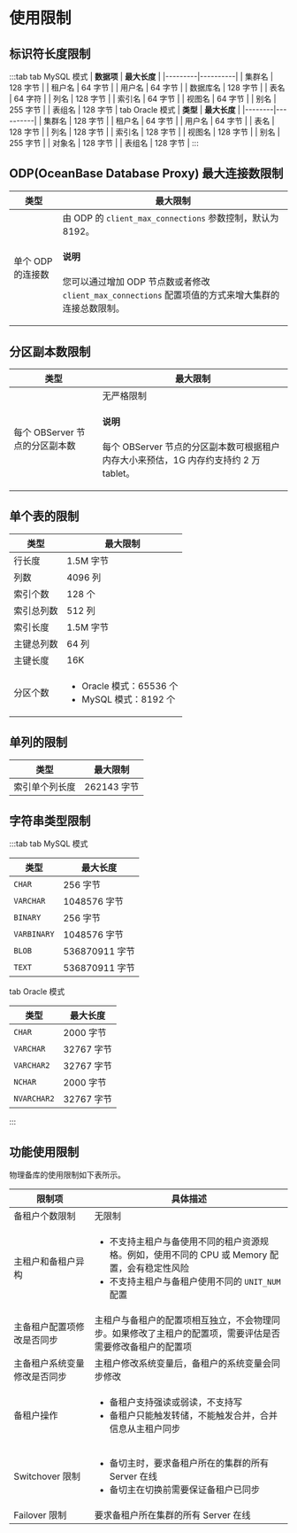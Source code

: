 # 使用限制

## 标识符长度限制

:::tab
tab MySQL 模式
  | **数据项** | **最大长度** |
  |---------|----------|
  | 集群名     | 128 字节   |
  | 租户名     | 64 字节    |
  | 用户名     | 64 字节    |
  | 数据库名    | 128 字节   |
  | 表名      | 64 字符    |
  | 列名      | 128 字节   |
  | 索引名     | 64 字节    |
  | 视图名     | 64 字节    |
  | 别名      | 255 字节   |
  | 表组名     | 128 字节   |
tab Oracle 模式
  | **类型** | **最大长度** |
  |--------|----------|
  | 集群名    | 128 字节   |
  | 租户名    | 64 字节    |
  | 用户名    | 64 字节    |
  | 表名     | 128 字节   |
  | 列名     | 128 字节   |
  | 索引名    | 128 字节   |
  | 视图名    | 128 字节   |
  | 别名     | 255 字节   |
  | 对象名    | 128 字节   |
  | 表组名    | 128 字节   |
:::

## ODP(OceanBase Database Proxy) 最大连接数限制

|       类型        |                     最大限制                      |
|-----------------|-------------------------------------------------------------------------------------------------------------------------------------------------------------------|
| 单个 ODP 的连接数 | 由 ODP 的 `client_max_connections` 参数控制，默认为 8192。 <main id="notice" type='explain'><h4>说明</h4><p>您可以通过增加 ODP 节点数或者修改 <code>client_max_connections</code> 配置项值的方式来增大集群的连接总数限制。</p></main>|

## 分区副本数限制

|         类型         |           最大限制            |
|--------------------|-------------------------------------------------------------------------------------|
| 每个 OBServer 节点的分区副本数 | 无严格限制 <main id="notice" type='explain'><h4>说明</h4><p>每个 OBServer 节点的分区副本数可根据租户内存大小来预估，1G 内存约支持约 2 万 tablet。</p></main> |

## 单个表的限制

|  类型   |   最大限制    |
|-------|--------------------|
| 行长度   | 1.5M 字节   |
| 列数    | 4096 列    |
| 索引个数  | 128 个     |
| 索引总列数 | 512 列     |
| 索引长度  | 1.5M 字节   |
| 主键总列数 | 64 列      |
| 主键长度  | 16K       |
| 分区个数  | <ul><li>Oracle 模式：65536 个</li> <li>MySQL 模式：8192 个</li></ul>    |

## 单列的限制

|   类型    |   最大限制    |
|---------|-----------|
| 索引单个列长度 | 262143 字节 |

## 字符串类型限制

:::tab
tab MySQL 模式

  |   **类型**    | **最大长度** |
  |-------------|----------|
  | `CHAR`      | 256 字节   |
  | `VARCHAR`   | 1048576 字节 |
  | `BINARY`    | 256 字节   |
  | `VARBINARY` | 1048576 字节 |
  | `BLOB`      | 536870911 字节 |
  | `TEXT`      | 536870911 字节 |
tab Oracle 模式

  |   **类型**    | **最大长度** |
  |-------------|----------|
  | `CHAR`      | 2000 字节  |
  | `VARCHAR`   | 32767 字节 |
  | `VARCHAR2`  | 32767 字节 |
  | `NCHAR`     | 2000 字节  |
  | `NVARCHAR2` | 32767 字节 |
:::

## 功能使用限制

物理备库的使用限制如下表所示。

| 限制项                         |   具体描述                                   |
|-------------------------------|----------------------------------------------|
| 备租户个数限制                  | 无限制                                       |
| 主租户和备租户异构              | <ul><li>不支持主租户与备使用不同的租户资源规格。例如，使用不同的 CPU 或 Memory 配置，会有稳定性风险</li><li>不支持主租户与备租户使用不同的 `UNIT_NUM` 配置</li></ul>   |
| 主备租户配置项修改是否同步       | 主租户与备租户的配置项相互独立，不会物理同步。如果修改了主租户的配置项，需要评估是否需要修改备租户的配置项  |
| 主备租户系统变量修改是否同步     | 主租户修改系统变量后，备租户的系统变量会同步修改       |
| 备租户操作                     | <ul><li>备租户支持强读或弱读，不支持写</li><li>备租户只能触发转储，不能触发合并，合并信息从主租户同步</li></ul>|
| Switchover 限制                | <ul><li>备切主时，要求备租户所在的集群的所有 Server 在线</li><li>备切主在切换前需要保证备租户已同步</li></ul>                        |
| Failover 限制                  | 要求备租户所在集群的所有 Server 在线                                    |
